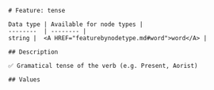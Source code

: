 <pre><code># Feature: tense

Data type | Available for node types |
--------  | -------- |
string |  &lt;A HREF="featurebynodetype.md#word"&gt;word&lt;/A&gt; |

## Description

✅ Gramatical tense of the verb (e.g. Present, Aorist)

## Values
</code></pre>
